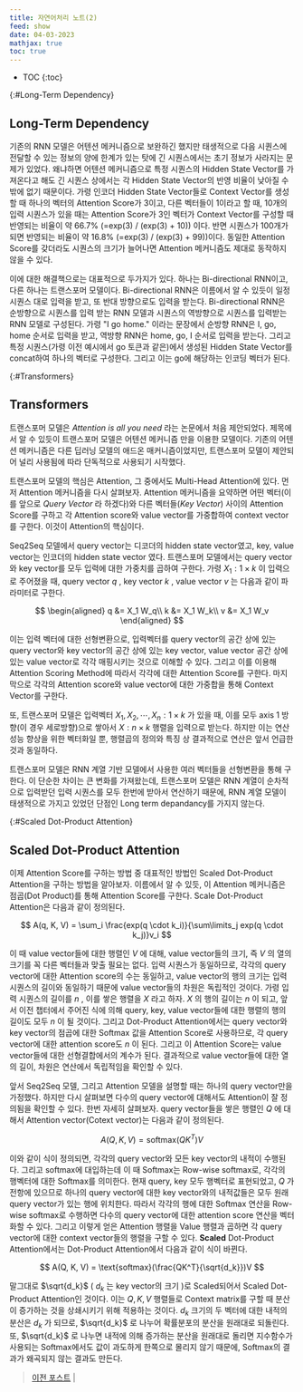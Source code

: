 ```yaml
---
title: 자연어처리 노트(2)
feed: show
date: 04-03-2023
mathjax: true
toc: true
---
```


* TOC
{:toc}

{:#Long-Term Dependency}
## Long-Term Dependency
기존의 RNN 모델은 어텐션 메커니즘으로 보완하긴 했지만 태생적으로 다음 시퀀스에 전달할 수 있는 정보의 양에 한계가 있는 탓에 긴 시퀀스에서는 초기 정보가 사라지는 문제가 있었다. 왜냐하면 어텐션 메커니즘으로 특정 시퀀스의 Hidden State Vector를 가져온다고 해도 긴 시퀀스 상에서는 각 Hidden State Vector의 반영 비율이 낮아질 수 밖에 없기 때문이다. 가령 인코더 Hidden State Vector들로 Context Vector를 생성할 때 하나의 벡터의 Attention Score가 3이고, 다른 벡터들이 1이라고 할 때, 10개의 입력 시퀀스가 있을 때는 Attention Score가 3인 벡터가 Context Vector를 구성할 때 반영되는 비율이 약 66.7% (=exp(3) / (exp(3) + 10)) 이다. 반면 시퀀스가 100개가 되면 반영되는 비율이 약 16.8% (=exp(3) / (exp(3) + 99))이다. 동일한 Attention Score를 갖더라도 시퀀스의 크기가 늘어나면 Attention 메커니즘도 제대로 동작하지 않을 수 있다.

이에 대한 해결책으로는 대표적으로 두가지가 있다. 하나는 Bi-directional RNN이고, 다른 하나는 트랜스포머 모델이다. Bi-directional RNN은 이름에서 알 수 있듯이 일정 시퀀스 대로 입력을 받고, 또 반대 방향으로도 입력을 받는다. Bi-directional RNN은 순방향으로 시퀀스를 입력 받는 RNN 모델과 시퀀스의 역방향으로 시퀀스를 입력받는 RNN 모델로 구성된다. 가령 "I go home." 이라는 문장에서 순방향 RNN은 I, go, home 순서로 입력을 받고, 역방향 RNN은 home, go, I 순서로 입력을 받는다. 그리고 특정 시퀀스(가령 이전 예시에서 go 토큰과 같은)에서 생성된 Hidden State Vector를 concat하여 하나의 벡터로 구성한다. 그리고 이는 go에 해당하는 인코딩 벡터가 된다.

{:#Transformers}
## Transformers

트랜스포머 모델은 _Attention is all you need_ 라는 논문에서 처음 제안되었다. 제목에서 알 수 있듯이 트랜스포머 모델은 어텐션 메커니즘 만을 이용한 모델이다. 기존의 어텐션 메커니즘은 다른 딥러닝 모델의 애드온 매커니즘이었지만, 트랜스포머 모델이 제안되어 널리 사용됨에 따라 단독적으로 사용되기 시작했다.

트랜스포머 모델의 핵심은 Attention, 그 중에서도 Multi-Head Attention에 있다. 먼저 Attention 메커니즘을 다시 살펴보자. Attention 메커니즘을 요약하면 어떤 벡터(이를 앞으로 _Query Vector_ 라 하겠다)와 다른 벡터들(_Key Vector_) 사이의 Attention Score를 구하고 각 Attention score와 value vector를 가중합하여 context vector를 구한다. 이것이 Attention의 핵심이다. 

Seq2Seq 모델에서 query vector는 디코더의 hidden state vector였고, key, value vector는 인코더의 hidden state vector 였다. 트랜스포머 모델에서는 query vector와 key vector를 모두 입력에 대한 가중치를 곱하여 구한다. 가령 $X_1: 1 \times k$ 이 입력으로 주어졌을 때, query vector $q$ , key vector $k$ , value vector $v$ 는 다음과 같이 파라미터로 구한다.

$$
\begin{aligned}
q &= X_1 W_q\\
k &= X_1 W_k\\
v &= X_1 W_v
\end{aligned}
$$

이는 입력 벡터에 대한 선형변환으로, 입력벡터를 query vector의 공간 상에 있는 query vector와 key vector의 공간 상에 있는 key vector, value vector 공간 상에 있는 value vector로 각각 매핑시키는 것으로 이해할 수 있다. 그리고 이를 이용해 Attention Scoring Method에 따라서 각각에 대한 Attention Score를 구한다. 마지막으로 각각의 Attention score와 value vector에 대한 가중합을 통해 Context Vector를 구한다.

또, 트랜스포머 모델은 입력벡터 $X_1, X_2, \cdots , X_n: 1 \times k$ 가 있을 때, 이를 모두 axis 1 방향(이 경우 세로방향)으로 쌓아서 $X: n \times k$ 행렬을 입력으로 받는다. 하지만 이는 연산 성능 향상을 위한 벡터화일 뿐, 행렬곱의 정의와 특징 상 결과적으로 연산은 앞서 언급한 것과 동일하다.

트랜스포머 모델은 RNN 계열 기반 모델에서 사용한 여러 벡터들을 선형변환을 통해 구한다. 이 단순한 차이는 큰 변화를 가져왔는데, 트랜스포머 모델은 RNN 계열이 순차적으로 입력받던 입력 시퀀스를 모두 한번에 받아서 연산하기 때문에, RNN 계열 모델이 태생적으로 가지고 있었던 단점인 Long term depandancy를 가지지 않는다.

{:#Scaled Dot-Product Attention}
## Scaled Dot-Product Attention

이제 Attention Score를 구하는 방법 중 대표적인 방법인 Scaled Dot-Product Attention을 구하는 방법을 알아보자. 이름에서 알 수 있듯, 이 Attention 메커니즘은 점곱(Dot Product)를 통해 Attention Score를 구한다. Scale Dot-Product Attention은 다음과 같이 정의된다.

$$
A(q, K, V) = \sum_i \frac{exp(q \cdot k_i)}{\sum\limits_j exp(q \cdot k_j)}v_i
$$

이 때 value vector들에 대한 행렬인 $V$ 에 대해, value vector들의 크기, 즉 $V$ 의 열의 크기를 꼭 다른 벡터들과 맞출 필요는 없다. 입력 시퀀스가 동일하므로, 각각의 query vector에 대한 Attention score의 수는 동일하고, value vector의 행의 크기는 입력 시퀀스의 길이와 동일하기 때문에 value vector들의 차원은 독립적인 것이다. 가령 입력 시퀀스의 길이를 $n$ , 이를 쌓은 행렬을 $X$ 라고 하자. $X$ 의 행의 길이는 $n$ 이 되고, 앞서 이전 챕터에서 주어진 식에 의해 query, key, value vector들에 대한 행렬의 행의 길이도 모두 $n$ 이 될 것이다. 그리고 Dot-Product Attention에서는 query vector와 key vector의 점곱에 대한 Softmax 값을 Attention Score로 사용하므로, 각 query vector에 대한 attention score도 $n$ 이 된다. 그리고 이 Attention Score는 value vector들에 대한 선형결합에서의 계수가 된다. 결과적으로 value vector들에 대한 열의 길이, 차원은 연산에서 독립적임을 확인할 수 있다.

앞서 Seq2Seq 모델, 그리고 Attention 모델을 설명할 때는 하나의 query vector만을 가정했다. 하지만 다시 살펴보면 다수의 query vector에 대해서도 Attention이 잘 정의됨을 확인할 수 있다. 한번 자세히 살펴보자. query vector들을 쌓은 행렬인 $Q$ 에 대해서 Attention vector(Cotext vector)는 다음과 같이 정의된다.

$$
A(Q, K, V) = \text{softmax}(QK^T)V
$$

이와 같이 식이 정의되면, 각각의 query vector와 모든 key vector의 내적이 수행된다. 그리고 softmax에 대입하는데 이 때 Softmax는 Row-wise softmax로, 각각의 행벡터에 대한 Softmax를 의미한다. 현재 query, key 모두 행벡터로 표현되었고, $Q$ 가 전항에 있으므로 하나의 query vector에 대한 key vector와의 내적값들은 모두 원래 query vector가 있는 행에 위치한다. 따라서 각각의 행에 대한 Softmax 연산을 Row-wise softmax로 수행하면 다수의 query vector에 대한 attention score 연산을 벡터화할 수 있다. 그리고 이렇게 얻은 Attention 행렬을 Value 행렬과 곱하면 각 query vector에 대한 context vector들의 행렬을 구할 수 있다. **Scaled** Dot-Product Attention에서는 Dot-Product Attention에서 다음과 같이 식이 바뀐다.

$$
A(Q, K, V) = \text{softmax}(\frac{QK^T}{\sqrt{d_k}})V
$$

말그대로 $\sqrt{d_k}$ ( $d_k$ 는 key vector의 크기 )로 Scaled되어서 Scaled Dot-Product Attention인 것이다. 이는 $Q, K, V$ 행렬들로 Context matrix를 구할 때 분산이 증가하는 것을 상쇄시키기 위해 적용하는 것이다. $d_k$ 크기의 두 벡터에 대한 내적의 분산은 $d_k$ 가 되므로, $\sqrt{d_k}$ 로 나누어 확률분포의 분산을 원래대로 되돌린다. 또, $\sqrt{d_k}$ 로 나누면 내적에 의해 증가하는 분산을 원래대로 돌리면 지수함수가 사용되는 Softmax에서도 값이 과도하게 한쪽으로 몰리지 않기 때문에, Softmax의 결과가 왜곡되지 않는 결과도 만든다.

> [이전 포스트](./nlp2) | 
